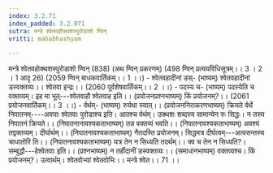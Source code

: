 ```yaml
---
index: 3.2.71
index_padded: 3.2.071
sutra: मन्त्रे श्वेतवहौक्थशस्पुरोडाशो ण्विन्
vritti: mahabhashyam

---
```

 मन्त्रे श्वेतवहोक्थशस्पुरोडाशो ण्विन् (838) (अथ ण्विन् प्रकरणम्) (498 ण्विन् प्रत्ययविधिसूत्रम्।। 3 । 2 । 1 आदृ 26) (2059 ण्विन् बाधकवार्तिकम्।। 1 ।।) - श्वेतवहादीनां डस्- (भाष्यम्) श्वेतवहादीनां डस्वक्तव्यः।। श्वेतवा इन्द्रः।। (2060 पूर्वशेषवार्तिकम्।। 2 ।।) - पदस्य च- (भाष्यम्) पदस्येति च वक्तव्यम्। इह मा भूत्---श्वेतवाहौ श्वेतवाह इति।। (प्रयोजनप्रश्नभाष्यम्) किं प्रयोजनम्?।। (2061 प्रयोजनवार्तिकम्।। 3 ।।) - र्वर्थम्- (भाष्यम्) रुर्यथा स्यात्।। (प्रयोजननिराकरणभाष्यम्) क्रियते र्वर्थे निपातनम्----अवयाः श्वेतवाः पुरोडाश्च इति। आतश्च र्वर्थम्। उक्थशः शब्दस्य सामान्येन रुः सिद्धः। न तस्य निपातनं क्रियते।। (निपातनानावश्यकताभाष्यम्) तन्न वक्तव्यं भवति।। (निपातनावश्यकताभाष्यम्) अवश्यं तद्वक्तव्यम्। दीर्घार्थम्।। (निपातनावश्यकताभाष्यम्) नैतदस्ति प्रयोजनम्। सिद्धमत्र दीर्घत्वम्---अत्वसन्तस्य चाधातोरि ति।। (निपातनावश्यकताभाष्यम्) यत्र तेन न सिध्यति तदर्थम्।। क्व च तेन न सिध्यति?। सम्बुद्धौ---हेश्वेतवाः इति।। (प्रश्नभाष्यम्) न तर्हीदानीं डस्वक्तव्यः।। (समाधानभाष्यम्) वक्तव्यश्च। किं प्रयोजनम्?। उत्वार्थम्। श्वेतवोभ्यां श्वेतवोभिः।। मन्त्रे श्वेत।। 71 ।। 